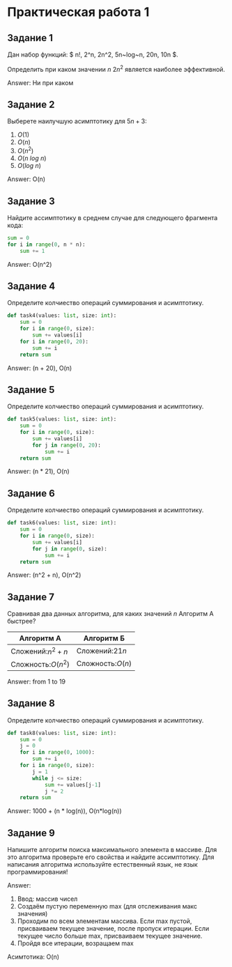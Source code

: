 # Практическая работа 1

## Задание 1

Дан набор функций: $
n!, 2^n, 2n^2, 5n~log~n, 20n, 10n
$.

Определить при каком значении $n$ $2n^2$ является наиболее эффективной.

Answer: Ни при каком

## Задание 2

Выберете наилучшую асимптотику для $5n+3$:

1. $O(1)$
2. $O(n)$
3. $O(n^2)$
4. $O(n~log~n)$
5. $O(log~n)$

Answer: O(n)

## Задание 3

Найдите ассимптотику в среднем случае для следующего фрагмента кода:

```python
sum = 0
for i in range(0, n * n):
    sum += 1
```

Answer: O(n^2)

## Задание 4

Определите колчиество операций суммирования и асимптотику.

```python
def task4(values: list, size: int):
    sum = 0
    for i in range(0, size):
        sum += values[i]
    for i in range(0, 20):
        sum += i
    return sum
```

Answer: (n + 20), O(n)

## Задание 5

Определите колчиество операций суммирования и асимптотику.

```python
def task5(values: list, size: int):
    sum = 0
    for i in range(0, size):
        sum += values[i]
        for j in range(0, 20):
            sum += i
    return sum
```

Answer: (n * 21), O(n)

## Задание 6

Определите колчиество операций суммирования и асимптотику.

```python
def task6(values: list, size: int):
    sum = 0
    for i in range(0, size):
        sum += values[i]
        for j in range(0, size):
            sum += i
    return sum
```

Answer: (n^2 + n), O(n^2)

## Задание 7

Сравнивая два данных алгоритма, для каких значений $n$ Алгоритм А быстрее?

| Алгоритм А           | Алгоритм Б         |
| ----------------------------- | --------------------------- |
| Сложений:$n^2+n$    | Сложений:$21n$    |
| Сложность:$O(n^2)$ | Сложность:$O(n)$ |

Answer: from 1 to 19

## Задание 8

Определите колчиество операций суммирования и асимптотику.

```python
def task8(values: list, size: int):
    sum = 0
    j = 0
    for i in range(0, 1000):
        sum += i
    for i in range(0, size):
        j = 1
        while j <= size:
            sum += values[j-1]
            j *= 2
    return sum
```

Answer: 1000 + (n * log(n)), O(n*log(n))

## Задание 9

Напишите алгоритм поиска максимального элемента в массиве. Для это алгоритма проверьте его свойства и найдите ассимптотику.
Для написания алгоритма используйте естественный язык, не язык программирования!

Answer:

1) Ввод: массив чисел
2) Создаём пустую переменную max (для отслеживания макс значения)
3) Проходим по всем элементам массива.
   Если max пустой, присваиваем текущее значение, после пропуск итерации.
   Если текущее число больше max, присваиваем текущее значение.
4) Пройдя все итерации, возращаем max


Асимтотика: O(n)
